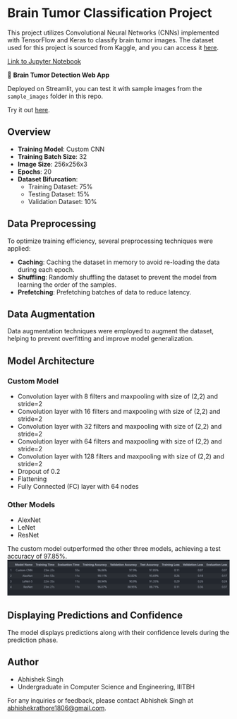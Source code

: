 # Brain Tumor Classification Project

This project utilizes Convolutional Neural Networks (CNNs) implemented with TensorFlow and Keras to classify brain tumor images.
The dataset used for this project is sourced from Kaggle, and you can access it [here](https://www.kaggle.com/datasets/masoudnickparvar/brain-tumor-mri-dataset/data).

[Link to Jupyter Notebook](https://github.com/abhishekiiitbh2903/BRAIN_TUMOR/blob/main/Brain%20Tumor%20Detection.ipynb)

🚀 **Brain Tumor Detection Web App**

Deployed on Streamlit, you can test it with sample images from the `sample_images` folder in this repo. 

Try it out [here](https://braintumordetectionbyabhi.streamlit.app/).

## Overview

- **Training Model**: Custom CNN
- **Training Batch Size**: 32
- **Image Size**: 256x256x3
- **Epochs**: 20
- **Dataset Bifurcation**:
  - Training Dataset: 75%
  - Testing Dataset: 15%
  - Validation Dataset: 10%

## Data Preprocessing

To optimize training efficiency, several preprocessing techniques were applied:

- **Caching**: Caching the dataset in memory to avoid re-loading the data during each epoch.
- **Shuffling**: Randomly shuffling the dataset to prevent the model from learning the order of the samples.
- **Prefetching**: Prefetching batches of data to reduce latency.

## Data Augmentation

Data augmentation techniques were employed to augment the dataset, helping to prevent overfitting and improve model generalization.

## Model Architecture

### Custom Model

- Convolution layer with 8 filters and maxpooling with size of (2,2) and stride=2
- Convolution layer with 16 filters and maxpooling with size of (2,2) and stride=2
- Convolution layer with 32 filters and maxpooling with size of (2,2) and stride=2
- Convolution layer with 64 filters and maxpooling with size of (2,2) and stride=2
- Convolution layer with 128 filters and maxpooling with size of (2,2) and stride=2
- Dropout of 0.2
- Flattening
- Fully Connected (FC) layer with 64 nodes

### Other Models
- AlexNet
- LeNet
- ResNet

The custom model outperformed the other three models, achieving a test accuracy of 97.85%.
![Comparison of Different Models](https://github.com/abhishekiiitbh2903/BRAIN_TUMOR/blob/main/Models_Performance_Comparisons.png)


## Displaying Predictions and Confidence

The model displays predictions along with their confidence levels during the prediction phase.

## Author

- Abhishek Singh
- Undergraduate in Computer Science and Engineering, IIITBH

For any inquiries or feedback, please contact Abhishek Singh at [abhishekrathore1806@gmail.com](mailto:abhishekrathore1806@gmail.com).
